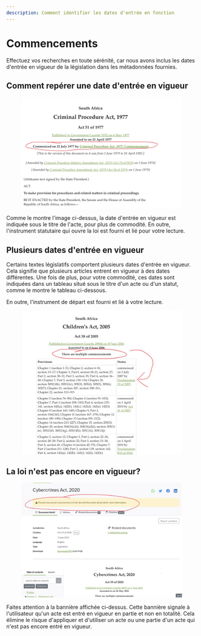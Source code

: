 ```yaml
---
description: Comment identifier les dates d'entrée en fonction
---
```


# Commencements

Effectuez vos recherches en toute sérénité, car nous avons inclus les dates d'entrée en vigueur de la législation dans les métadonnées fournies.

## Comment repérer une date d'entrée en vigueur

<figure><img src=".gitbook/assets/image (8).png" alt=""><figcaption></figcaption></figure>

Comme le montre l'image ci-dessus, la date d'entrée en vigueur est indiquée sous le titre de l'acte, pour plus de commodité. En outre, l'instrument statutaire qui ouvre la loi est fourni et lié pour votre lecture.

## Plusieurs dates d'entrée en vigueur&#x20;

Certains textes législatifs comportent plusieurs dates d'entrée en vigueur. Cela signifie que plusieurs articles entrent en vigueur à des dates différentes. Une fois de plus, pour votre commodité, ces dates sont indiquées dans un tableau situé sous le titre d'un acte ou d'un statut, comme le montre le tableau ci-dessous.

En outre, l'instrument de départ est fourni et lié à votre lecture.

<figure><img src=".gitbook/assets/image (9).png" alt=""><figcaption></figcaption></figure>

## La loi n'est pas encore en vigueur?&#x20;

<figure><img src=".gitbook/assets/image (10).png" alt=""><figcaption></figcaption></figure>

Faites attention à la bannière affichée ci-dessus. Cette bannière signale à l'utilisateur qu'un acte est entré en vigueur en partie et non en totalité. Cela élimine le risque d'appliquer et d'utiliser un acte ou une partie d'un acte qui n'est pas encore entré en vigueur.
